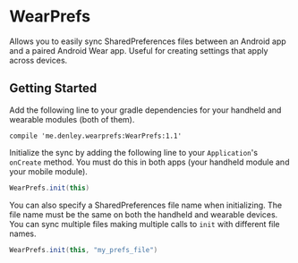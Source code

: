 # WearPrefs
Allows you to easily sync SharedPreferences files between an Android app and a paired Android Wear app. Useful for creating settings that apply across devices.

## Getting Started

Add the following line to your gradle dependencies for your handheld and wearable modules (both of them).
```
compile 'me.denley.wearprefs:WearPrefs:1.1'
```

Initialize the sync by adding the following line to your `Application`'s `onCreate` method. You must do this in both apps (your handheld module and your mobile module).
```java
WearPrefs.init(this)
```

You can also specify a SharedPreferences file name when initializing. The file name must be the same on both the handheld and wearable devices. You can sync multiple files making multiple calls to `init` with different file names.
```java
WearPrefs.init(this, "my_prefs_file")
```


